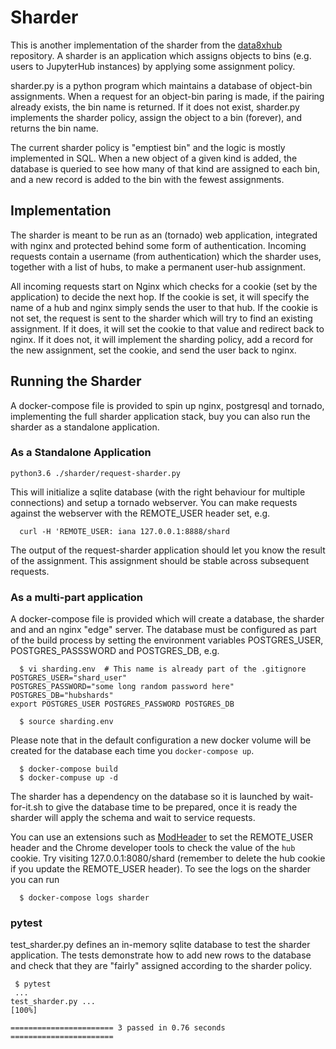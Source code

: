 # Sharder

This is another implementation of the sharder from the
[data8xhub](https://github.com/berkeley-dsep-infra/data8xhub) repository. A
sharder is an application which assigns objects to bins (e.g. users to
JupyterHub instances) by applying some assignment policy. 

sharder.py is a python program which maintains a database of object-bin
assignments. When a request for an object-bin paring is made, if the pairing
already exists, the bin name is returned. If it does not exist, sharder.py
implements the sharder policy, assign the object to a bin (forever), and returns
the bin name.

The current sharder policy is "emptiest bin" and the logic is mostly implemented
in SQL. When a new object of a given kind is added, the database is queried to
see how many of that kind are assigned to each bin, and a new record is added to
the bin with the fewest assignments.


## Implementation

The sharder is meant to be run as an (tornado) web application, integrated with
nginx and protected behind some form of authentication. Incoming requests
contain a username (from authentication) which the sharder uses, together with a
list of hubs, to make a permanent user-hub assignment.

All incoming requests start on Nginx which checks for a cookie (set by the
application) to decide the next hop. If the cookie is set, it will specify the
name of a hub and nginx simply sends the user to that hub. If the cookie is not
set, the request is sent to the sharder which will try to find an existing
assignment. If it does, it will set the cookie to that value and redirect back
to nginx. If it does not, it will implement the sharding policy, add a record
for the new assignment, set the cookie, and send the user back to nginx.

## Running the Sharder

A docker-compose file is provided to spin up nginx, postgresql and tornado,
implementing the full sharder application stack, buy you can also run the
sharder as a standalone application.

### As a Standalone Application

```
python3.6 ./sharder/request-sharder.py
```
This will initialize a sqlite database (with the right behaviour for multiple
connections) and setup a tornado webserver. You can make requests against the
webserver with the REMOTE_USER header set, e.g.
```
  curl -H 'REMOTE_USER: iana 127.0.0.1:8888/shard
```
The output of the request-sharder application should let you know the result of
the assignment. This assignment should be stable across subsequent requests.

### As a multi-part application

A docker-compose file is provided which will create a database, the sharder and
and an nginx "edge" server. The database must be configured as part of the build
process by setting the environment variables POSTGRES_USER, POSTGRES_PASSSWORD
and POSTGRES_DB, e.g.

```
  $ vi sharding.env  # This name is already part of the .gitignore
POSTGRES_USER="shard_user"
POSTGRES_PASSWORD="some long random password here"
POSTGRES_DB="hubshards"
export POSTGRES_USER POSTGRES_PASSWORD POSTGRES_DB

  $ source sharding.env
```

Please note that in the default configuration a new docker volume will be
created for the database each time you `docker-compose up`.
```
  $ docker-compose build
  $ docker-compuse up -d
```

The sharder has a dependency on the database so it is launched by wait-for-it.sh
to give the database time to be prepared, once it is ready the sharder will
apply the schema and wait to service requests.

You can use an extensions such as
[ModHeader](https://chrome.google.com/webstore/detail/modheader/idgpnmonknjnojddfkpgkljpfnnfcklj/related?hl=en)
to set the REMOTE_USER header and the Chrome developer tools to check the value
of the `hub` cookie. Try visiting 127.0.0.1:8080/shard (remember to delete the
hub cookie if you update the REMOTE_USER header). To see the logs on the sharder
you can run
```
  $ docker-compose logs sharder
```

### pytest

test_sharder.py defines an in-memory sqlite database to test the sharder
application. The tests demonstrate how to add new rows to the database and check
that they are "fairly" assigned according to the sharder policy.
```
 $ pytest
 ...
test_sharder.py ...                                              [100%]

======================= 3 passed in 0.76 seconds =======================
```
